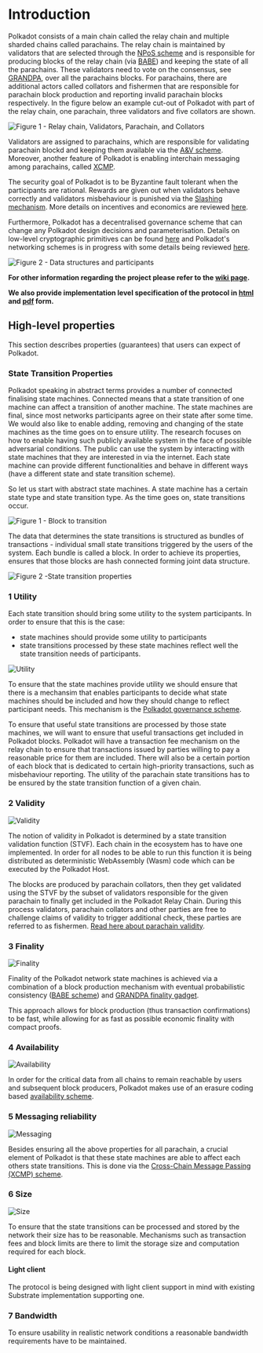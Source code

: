 # Introduction


Polkadot consists of a main chain called the relay chain and multiple sharded chains called parachains. The relay chain is maintained by validators that are selected through the [NPoS scheme](/polkadot/NPoS/index.md#the-npos-scheme) and is responsible for producing blocks of the relay chain (via [BABE](/polkadot/block-production/Babe.md)) and keeping the state of all the parachains.
These validators need to vote on the consensus, see [GRANDPA](/polkadot/finality.md), over all the parachains blocks. For parachains, there are additional actors called collators and fishermen that are responsible for parachain block production  and reporting invalid parachain blocks respectively. In the figure below an example cut-out of Polkadot with part of the relay chain, one parachain, three validators and five collators are shown.

![Figure 1 - Relay chain, Validators, Parachain, and Collators](../images/data_structure.png)


Validators are assigned to parachains, which are responsible for validating parachain blockd and keeping them available via the [A&V scheme](/polkadot/Availability_and_Validity.md). Moreover, another feature of Polkadot is enabling interchain messaging among parachains, called [XCMP](/polkadot/XCMP.md).

The security goal of Polkadot is to be Byzantine fault tolerant when the participants are rational. Rewards are given out when validators behave correctly and validators misbehaviour is punished via the [Slashing mechanism](/polkadot/slashing.md). More details on incentives and economics are reviewed [here](2-token-economics.md).

Furthermore, Polkadot has a decentralised governance scheme that can change any Polkadot design decisions and parameterisation. Details on low-level cryptographic primitives can be found [here](/polkadot/keys/index.md) and Polkadot's networking schemes is in progress with some details being reviewed [here](/polkadot/networking.html).


![Figure 2 - Data structures and participants](../images/whole.png)


**For other information regarding the project please refer to the [wiki page](https://wiki.polkadot.network).**

**We also provide implementation level specification of the protocol in [html](https://spec.polkadot.network) and [pdf](/polkadot/specifications.html) form.**

## High-level properties

This section describes properties (guarantees) that users can expect of Polkadot.


### State Transition Properties

Polkadot speaking in abstract terms provides a number of connected finalising state machines. Connected means that a state transition of one machine can affect a transition of another machine. The state machines are final, since most networks participants agree on their state after some time. We would also like to enable adding, removing and changing of the state machines as the time goes on to ensure utility.
The research focuses on how to enable having such publicly available system in the face of possible adversarial conditions. The public can use the system by interacting with state machines that they are interested in via the internet. Each state machine can provide different functionalities and behave in different ways (have a different state and state transition scheme).

So let us start with abstract state machines. A state machine has a certain state type and state transition type. As the time goes on, state transitions occur.

![Figure 1 - Block to transition](../images/block_to_transition.png)


The data that determines the state transitions is structured as bundles of transactions - individual small state transitions triggered by the users of the system. Each bundle is called a block. In order to achieve its properties, ensures that those blocks are hash connected forming joint data structure.

![Figure 2 -State transition properties](../images/properties.png)


### 1 Utility

Each state transition should bring some utility to the system participants. In order to ensure that this is the case:

- state machines should provide some utility to participants
- state transitions processed by these state machines reflect well the state transition needs of participants.

![Utility](../images/usefulness.png)

To ensure that the state machines provide utility we should ensure that there is a mechansim that enables participants to decide what state machines should be included and how they should change to reflect participant needs. This mechanism is the [Polkadot governance scheme](https://github.com/paritytech/polkadot/wiki/Governance).

To ensure that useful state transitions are processed by those state machines, we will want to ensure that useful transactions get included in Polkadot blocks. Polkadot will have a transaction fee mechanism on the relay chain to ensure that transactions issued by parties willing to pay a reasonable price for them are included. There will also be a certain portion of each block that is dedicated to certain high-priority transactions, such as misbehaviour reporting. The utility of the parachain state transitions has to be ensured by the state transition function of a given chain.

### 2 Validity

![Validity](../images/validity.png)

The notion of validity in Polkadot is determined by a state transition validation function (STVF). Each chain in the ecosystem has to have one implemented. In order for all nodes to be able to run this function it is being distributed as deterministic WebAssembly (Wasm) code which can be executed by the Polkadot Host.

The blocks are produced by parachain collators, then they get validated using the STVF by the subset of validators responsible for the given parachain to finally get included in the Polkadot Relay Chain. During this process validators, parachain collators and other parties are free to challenge claims of validity to trigger additional check, these parties are referred to as fishermen. [Read here about parachain validity](/polkadot/Availability_and_Validity.md).

### 3 Finality

![Finality](../images/canonicality.png)

Finality of the Polkadot network state machines is achieved via a combination of a block production mechanism with eventual probabilistic consistency ([BABE scheme](/polkadot/block-production/Babe.md)) and [GRANDPA finality gadget](/polkadot/finality.md).

This approach allows for block production (thus transaction confirmations) to be fast, while allowing for as fast as possible economic finality with compact proofs.

### 4 Availability

![Availability](../images/availability.png)

In order for the critical data from all chains to remain reachable by users and subsequent block producers, Polkadot makes use of an erasure coding based [availability scheme](/polkadot/Availability_and_Validity.md).

### 5 Messaging reliability

![Messaging](../images/messaging.png)

Besides ensuring all the above properties for all parachain, a crucial element of Polkadot is that these state machines are able to affect each others state transitions. This is done via the [Cross-Chain Message Passing (XCMP) scheme](/polkadot/XCMP.md).

### 6 Size

![Size](../images/size.png)

To ensure that the state transitions can be processed and stored by the network their size has to be reasonable. Mechanisms such as transaction fees and block limits are there to limit the storage size and computation required for each block.

#### Light client

The protocol is being designed with light client support in mind with existing Substrate implementation supporting one.

### 7 Bandwidth

To ensure usability in realistic network conditions a reasonable bandwidth requirements have to be maintained.
